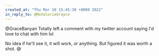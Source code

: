 ```yaml
---
created_at: "Thu Mar 10 15:45:38 +0000 2022"
in_reply_to: @MxValorieGrayce
---
```


@GraceBanyan Totally left a comment with my twitter account saying I'd love to chat with him lol

No idea if he'll see it, it will work, or anything. But figured it was worth a shot. 😅